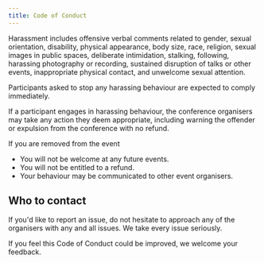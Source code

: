 ```yaml
---
title: Code of Conduct
---
```


Harassment includes offensive verbal comments related to gender, sexual orientation, disability, physical appearance, body size, race, religion, sexual images in public spaces, deliberate intimidation, stalking, following, harassing photography or recording, sustained disruption of talks or other events, inappropriate physical contact, and unwelcome sexual attention.

Participants asked to stop any harassing behaviour are expected to comply immediately.

If a participant engages in harassing behaviour, the conference organisers may take any action they deem appropriate, including warning the offender or expulsion from the conference with no refund.

If you are removed from the event

- You will not be welcome at any future events.
- You will not be entitled to a refund.
- Your behaviour may be communicated to other event organisers.

## Who to contact

If you'd like to report an issue, do not hesitate to approach any of the organisers with any and all issues. We take every issue seriously.

If you feel this Code of Conduct could be improved, we welcome your feedback.
